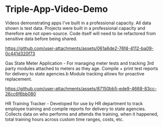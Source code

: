 # Triple-App-Video-Demo
Videos demonstrating apps I've built in a professional capacity. All data shown is test data. Projects were built in a professional capacity and therefore are not open-source. Code itself will need to be refactored from sensitive data before being shared.

https://github.com/user-attachments/assets/061a6de2-76f4-4112-ba09-0c441d320f73

Gas State Meter Application - For managing meter tests and tracking 3rd party modules attached to meters as they age. Compile + print test reports for delivery to state agencies.b  Module tracking allows for proactive replacement.


https://github.com/user-attachments/assets/87150bb5-ede9-4668-83cc-26cc6f6bb080

HR Training Tracker - Developed for use by HR department to track employee training and compile reports for delivery to state agencies. Collects data on who performs and attends the training, when it happened, total training hours across custom time ranges, costs, etc. 
